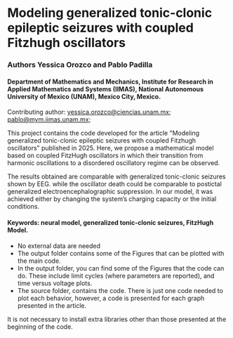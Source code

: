 # Modeling generalized tonic-clonic epileptic seizures with coupled Fitzhugh oscillators
### Authors Yessica Orozco and Pablo Padilla
#### Department of Mathematics and Mechanics, Institute for Research in Applied Mathematics and Systems (IIMAS), National Autonomous University of Mexico (UNAM), Mexico City, Mexico.
Contributing author: yessica.orozco@ciencias.unam.mx; pablo@mym.iimas.unam.mx;

This project contains the code developed for the article "Modeling generalized tonic-clonic epileptic seizures with coupled Fitzhugh oscillators" published in 2025. Here, we propose a mathematical model based on coupled FitzHugh oscillators in which their transition from harmonic oscillations to a disordered oscillatory regime can be observed. 

The results obtained are comparable with generalized tonic-clonic seizures shown by EEG. while  the oscillator death could be comparable to postictal generalized electroencephalographic suppression. In our model, it was achieved either by changing the system’s charging capacity or the initial conditions.

#### Keywords: neural model, generalized tonic-clonic seizures, FitzHugh Model.

 - No external data are needed
 - The output folder contains some of the Figures that can be plotted with the main code.
 - In the output folder, you can find some of the Figures that the code can do. These include limit cycles (where parameters are reported), and time versus voltage plots.
 - The source folder, contains the code. There is just one code needed to plot each behavior, however, a code is presented for each graph presented in the article.
 
 
 It is not necessary to install extra libraries other than those presented at the beginning of the code.

